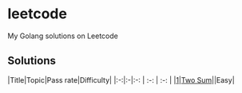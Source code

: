 # leetcode
My Golang solutions on Leetcode

## Solutions
|Title|Topic|Pass rate|Difficulty|
|:-:|:-|:-: | :-: | :-: |
|[1](https://leetcode.com/problems/two-sum/)|[Two Sum](./0001.Two_Sum)||Easy|